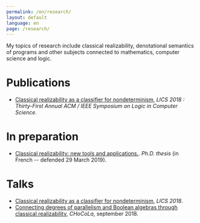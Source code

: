 ```yaml
---
permalink: /en/research/
layout: default
language: en
page: /research/
---
```


My topics of research include classical realizability, denotational semantics of programs and other subjects connected to mathematics, computer science and logic.

Publications
============

* [Classical realizability as a classifier for nondeterminism](/docs/geoffroy-2018-classical-realizability-classifier-for-nondeterminism.pdf), *LICS 2018 : Thirty-First Annual ACM / IEEE Symposium on Logic in Computer Science*.

In preparation
==============

* [Classical realizability: new tools and applications.](/docs/these.pdf). *Ph.D. thesis* (in French -- defended 29 March 2019).

Talks
=====

* [Classical realizability as a classifier for nondeterminism](/docs/slides-geoffroy-2018-classical-realizability-classifier-for-nondeterminism.pdf), *LICS 2018*.
* [Connecting degrees of parallelism and Boolean algebras through classical realizability](/docs/slides-geoffroy-chocola-09-2018.pdf), *CHoCoLa*, september 2018.
